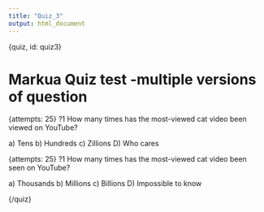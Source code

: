```yaml
---
title: "Quiz_3"
output: html_document
---
```


{quiz, id: quiz3}
# Markua Quiz test -multiple versions of question

{attempts: 25}
?1 How many times has the most-viewed cat video been viewed on YouTube?

a) Tens
b) Hundreds
c) Zillions
D) Who cares

{attempts: 25}
?1 How many times has the most-viewed cat video been seen on YouTube?

a) Thousands
b) Millions
c) Billions
D) Impossible to know

{/quiz}